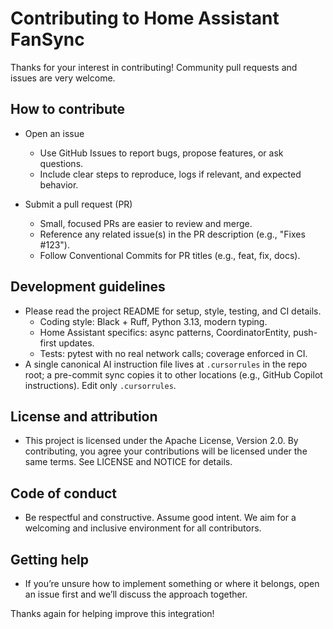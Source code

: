 # Contributing to Home Assistant FanSync

Thanks for your interest in contributing! Community pull requests and issues are very welcome.

## How to contribute

- Open an issue
  - Use GitHub Issues to report bugs, propose features, or ask questions.
  - Include clear steps to reproduce, logs if relevant, and expected behavior.

- Submit a pull request (PR)
  - Small, focused PRs are easier to review and merge.
  - Reference any related issue(s) in the PR description (e.g., "Fixes #123").
  - Follow Conventional Commits for PR titles (e.g., feat, fix, docs).

## Development guidelines

- Please read the project README for setup, style, testing, and CI details.
  - Coding style: Black + Ruff, Python 3.13, modern typing.
  - Home Assistant specifics: async patterns, CoordinatorEntity, push-first updates.
  - Tests: pytest with no real network calls; coverage enforced in CI.
- A single canonical AI instruction file lives at `.cursorrules` in the repo root; a pre-commit
  sync copies it to other locations (e.g., GitHub Copilot instructions). Edit only `.cursorrules`.

## License and attribution

- This project is licensed under the Apache License, Version 2.0. By contributing, you
  agree your contributions will be licensed under the same terms. See LICENSE and NOTICE
  for details.

## Code of conduct

- Be respectful and constructive. Assume good intent. We aim for a welcoming and inclusive
  environment for all contributors.

## Getting help

- If you’re unsure how to implement something or where it belongs, open an issue first and we’ll
  discuss the approach together.

Thanks again for helping improve this integration!
